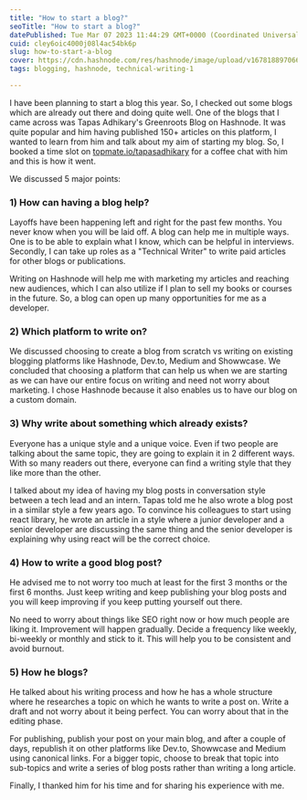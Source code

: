 ```yaml
---
title: "How to start a blog?"
seoTitle: "How to start a blog?"
datePublished: Tue Mar 07 2023 11:44:29 GMT+0000 (Coordinated Universal Time)
cuid: cley6oic4000j08l4ac54bk6p
slug: how-to-start-a-blog
cover: https://cdn.hashnode.com/res/hashnode/image/upload/v1678188970663/70a4c8cf-f891-4719-8ba9-afb77f081ae1.png
tags: blogging, hashnode, technical-writing-1

---
```


I have been planning to start a blog this year. So, I checked out some blogs which are already out there and doing quite well. One of the blogs that I came across was Tapas Adhikary's Greenroots Blog on Hashnode. It was quite popular and him having published 150+ articles on this platform, I wanted to learn from him and talk about my aim of starting my blog. So, I booked a time slot on [topmate.io/tapasadhikary](https://topmate.io/tapasadhikary) for a coffee chat with him and this is how it went.

We discussed 5 major points:

### 1) How can having a blog help?

Layoffs have been happening left and right for the past few months. You never know when you will be laid off. A blog can help me in multiple ways. One is to be able to explain what I know, which can be helpful in interviews. Secondly, I can take up roles as a "Technical Writer" to write paid articles for other blogs or publications.

Writing on Hashnode will help me with marketing my articles and reaching new audiences, which I can also utilize if I plan to sell my books or courses in the future. So, a blog can open up many opportunities for me as a developer.

### 2) Which platform to write on?

We discussed choosing to create a blog from scratch vs writing on existing blogging platforms like Hashnode, Dev.to, Medium and Showwcase. We concluded that choosing a platform that can help us when we are starting as we can have our entire focus on writing and need not worry about marketing. I chose Hashnode because it also enables us to have our blog on a custom domain.

### 3) Why write about something which already exists?

Everyone has a unique style and a unique voice. Even if two people are talking about the same topic, they are going to explain it in 2 different ways. With so many readers out there, everyone can find a writing style that they like more than the other.

I talked about my idea of having my blog posts in conversation style between a tech lead and an intern. Tapas told me he also wrote a blog post in a similar style a few years ago. To convince his colleagues to start using react library, he wrote an article in a style where a junior developer and a senior developer are discussing the same thing and the senior developer is explaining why using react will be the correct choice.

### 4) How to write a good blog post?

He advised me to not worry too much at least for the first 3 months or the first 6 months. Just keep writing and keep publishing your blog posts and you will keep improving if you keep putting yourself out there.

No need to worry about things like SEO right now or how much people are liking it. Improvement will happen gradually. Decide a frequency like weekly, bi-weekly or monthly and stick to it. This will help you to be consistent and avoid burnout.

### 5) How he blogs?

He talked about his writing process and how he has a whole structure where he researches a topic on which he wants to write a post on. Write a draft and not worry about it being perfect. You can worry about that in the editing phase.

For publishing, publish your post on your main blog, and after a couple of days, republish it on other platforms like Dev.to, Showwcase and Medium using canonical links. For a bigger topic, choose to break that topic into sub-topics and write a series of blog posts rather than writing a long article.

Finally, I thanked him for his time and for sharing his experience with me.